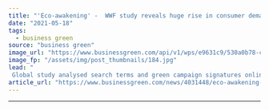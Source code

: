 ```yaml
---
title: "'Eco-awakening' -  WWF study reveals huge rise in consumer demand for sustainable products"
date: "2021-05-18"
tags: 
  - business green
source: "business green"
image_url: "https://www.businessgreen.com/api/v1/wps/e9631c9/530a0b78-c69b-4d18-bc47-f9646176c8d2/1/iStock-1202789131-1-loose-shopping-goods-185x114.jpg"
image_fp: "/assets/img/post_thumbnails/184.jpg"
lead: "
 Global study analysed search terms and green campaign signatures online and on social media ..."
article_url: "https://www.businessgreen.com/news/4031448/eco-awakening-wwf-study-reveals-huge-rise-consumer-demand-sustainable-products"
---
```


---
